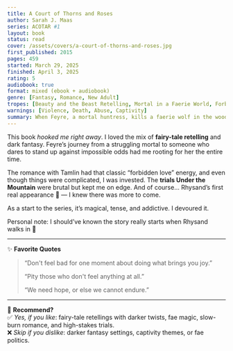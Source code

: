 ```yaml
---
title: A Court of Thorns and Roses
author: Sarah J. Maas
series: ACOTAR #1
layout: book
status: read
cover: /assets/covers/a-court-of-thorns-and-roses.jpg
first_published: 2015
pages: 459
started: March 29, 2025
finished: April 3, 2025
rating: 5
audiobook: true
format: mixed (ebook + audiobook)
genre: [Fantasy, Romance, New Adult]
tropes: [Beauty and the Beast Retelling, Mortal in a Faerie World, Forbidden Love, Slow Burn]
warnings: [Violence, Death, Abuse, Captivity]
summary: When Feyre, a mortal huntress, kills a faerie wolf in the woods, she is dragged to the faerie lands as punishment. Living with Tamlin, a High Lord, she discovers the truth about the blight threatening his world—and her own. To save both, Feyre must face deadly trials, make impossible choices, and confront unexpected feelings.
---
```


This book *hooked me right away*. I loved the mix of **fairy-tale retelling** and dark fantasy. Feyre’s journey from a struggling mortal to someone who dares to stand up against impossible odds had me rooting for her the entire time.  

The romance with Tamlin had that classic “forbidden love” energy, and even though things were complicated, I was invested. The **trials Under the Mountain** were brutal but kept me on edge. And of course… Rhysand’s first real appearance 👀 — I knew there was more to come.  

As a start to the series, it’s magical, tense, and addictive. I devoured it.  

<div class="note">
  Personal note: I should’ve known the story really starts when Rhysand walks in 💜
</div>

---

✨ **Favorite Quotes**  
> “Don't feel bad for one moment about doing what brings you joy.”  
>  
> “Pity those who don't feel anything at all.”  
>  
> “We need hope, or else we cannot endure.”  

---

🤔 **Recommend?**  
✅ *Yes, if you like*: fairy-tale retellings with darker twists, fae magic, slow-burn romance, and high-stakes trials.  
❌ *Skip if you dislike*: darker fantasy settings, captivity themes, or fae politics.
